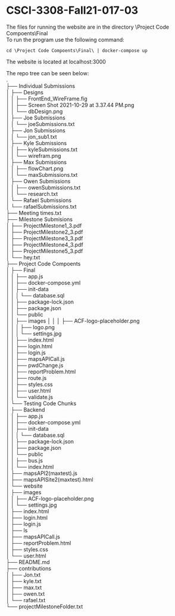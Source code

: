 # CSCI-3308-Fall21-017-03
The files for running the website are in the directory \Project Code Compoents\Final  
To run the program use the following command:
```
cd \Project Code Compoents\Final\ | docker-compose up
```
The website is located at localhost:3000  

The repo tree can be seen below:  
.  
├── Individual Submissions  
│   ├── Designs  
│   │   ├── FrontEnd_WireFrame.fig  
│   │   ├── Screen Shot 2021-10-29 at 3.37.44 PM.png  
│   │   └── dbDesign.png  
│   ├── Joe Submissions  
│   │   └── joeSubmissions.txt  
│   ├── Jon Submissions  
│   │   └── jon_sub1.txt  
│   ├── Kyle Submissions  
│   │   ├── kyleSubmissions.txt  
│   │   └── wirefram.png  
│   ├── Max Submissions  
│   │   ├── flowChart.png  
│   │   └── maxSubmissions.txt  
│   ├── Owen Submissions  
│   │   ├── owenSubmissions.txt  
│   │   └── research.txt  
│   └── Rafael Submissions  
│       └── rafaelSubmissions.txt  
├── Meeting times.txt  
├── Milestone Submisions  
│   ├── ProjectMilestone1_3.pdf  
│   ├── ProjectMilestone2_3.pdf  
│   ├── ProjectMilestone3_3.pdf  
│   ├── ProjectMilestone4_3.pdf  
│   ├── ProjectMilestone5_3.pdf  
│   └── hey.txt  
├── Project Code Compoents  
│   ├── Final  
│   │   ├── app.js  
│   │   ├── docker-compose.yml  
│   │   ├── init-data  
│   │   │   └── database.sql  
│   │   ├── package-lock.json  
│   │   ├── package.json  
│   │   └── public  
│   │       ├── images 
│   │       │   ├── ACF-logo-placeholder.png  
│   │       │   ├── logo.png  
│   │       │   └── settings.jpg  
│   │       ├── index.html  
│   │       ├── login.html  
│   │       ├── login.js  
│   │       ├── mapsAPICall.js  
│   │       ├── pwdChange.js  
│   │       ├── reportProblem.html  
│   │       ├── route.js  
│   │       ├── styles.css  
│   │       ├── user.html  
│   │       └── validate.js  
│   └── Testing Code Chunks  
│       ├── Backend  
│       │   ├── app.js  
│       │   ├── docker-compose.yml  
│       │   ├── init-data  
│       │   │   └── database.sql  
│       │   ├── package-lock.json  
│       │   ├── package.json  
│       │   └── public  
│       │       ├── bus.js  
│       │       └── index.html  
│       ├── mapsAPI2(maxtest).js  
│       ├── mapsAPISite2(maxtest).html  
│       └── website  
│           ├── images  
│           │   ├── ACF-logo-placeholder.png  
│           │   └── settings.jpg  
│           ├── index.html  
│           ├── login.html  
│           ├── login.js  
│           ├── ls  
│           ├── mapsAPICall.js  
│           ├── reportProblem.html  
│           ├── styles.css  
│           └── user.html  
├── README.md  
├── contributions  
│   ├── Jon.txt  
│   ├── kyle.txt  
│   ├── max.txt  
│   ├── owen.txt  
│   └── rafael.txt  
└── projectMilestoneFolder.txt  
